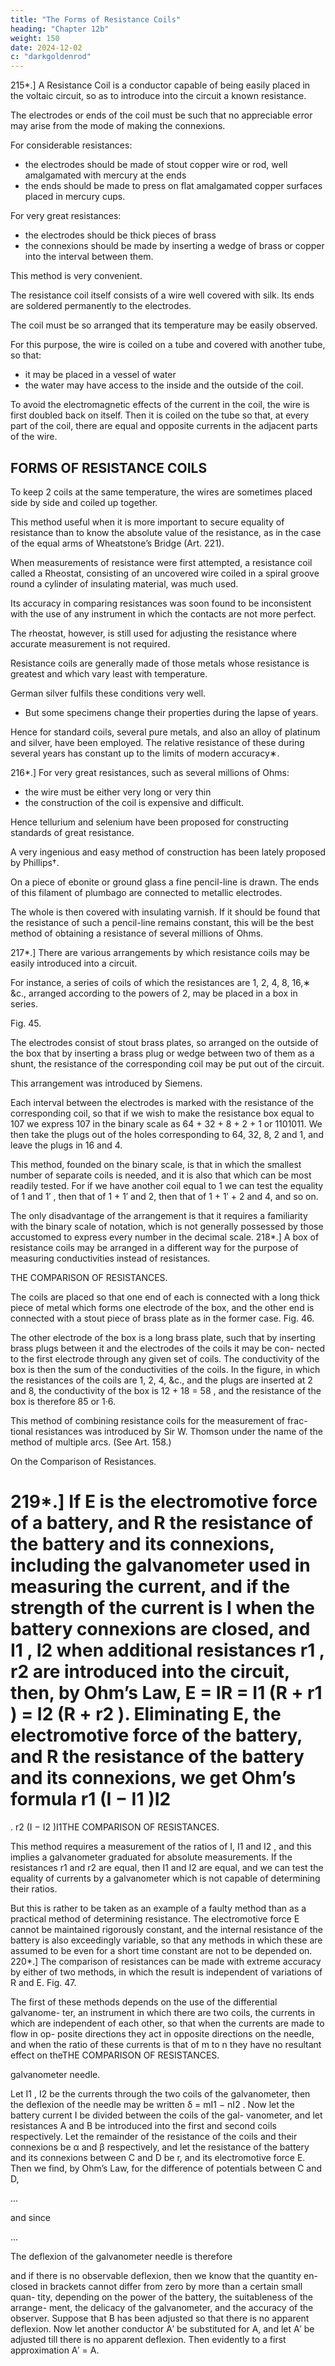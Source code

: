 ```yaml
---
title: "The Forms of Resistance Coils"
heading: "Chapter 12b"
weight: 150
date: 2024-12-02
c: "darkgoldenrod"
---
```




215*.] A Resistance Coil is a conductor capable of being easily placed in the voltaic circuit, so as to introduce into the circuit a known resistance.

The electrodes or ends of the coil must be such that no appreciable error may arise from the mode of making the connexions. 

For considerable resistances:
- the electrodes should be made of stout copper wire or rod, well amalgamated with mercury at the ends
- the ends should be made to press on flat amalgamated copper surfaces placed in mercury cups.

For very great resistances:
- the electrodes should be thick pieces of brass
- the connexions should be made by inserting a wedge of brass or copper into the interval between them.

This method is very convenient.

The resistance coil itself consists of a wire well covered with silk. Its ends are soldered permanently to the electrodes.

The coil must be so arranged that its temperature may be easily observed.

For this purpose, the wire is coiled on a tube and covered with another tube, so that:
- it may be placed in a vessel of water
- the water may have access to the inside and the outside of the coil.

To avoid the electromagnetic effects of the current in the coil, the wire is first doubled back on itself. Then it is coiled on the tube so that, at every part of the coil, there are equal and opposite currents in the adjacent parts of the wire.


## FORMS OF RESISTANCE COILS

To keep 2 coils at the same temperature, the wires are sometimes placed side by side and coiled up together.

This method useful when it is more important to secure equality of resistance than to know the absolute value of the resistance, as in the case of the equal arms of Wheatstone’s Bridge (Art. 221).

When measurements of resistance were first attempted, a resistance coil called a Rheostat, consisting of an uncovered wire coiled in a spiral groove round a cylinder of insulating material, was much used.

Its accuracy in comparing resistances was soon found to be inconsistent with the use of any instrument in which the contacts are not more perfect.

 <!-- than can be obtained in the rheostat. -->

The rheostat, however, is still used for adjusting the resistance where accurate measurement is not required.

Resistance coils are generally made of those metals whose resistance is greatest and which vary least with temperature. 

German silver fulfils these conditions very well.
- But some specimens change their properties during the lapse of years.

Hence for standard coils, several pure metals, and also an alloy of platinum and silver, have been employed. The relative resistance of these during several years has constant up to the limits of modern accuracy∗.

216*.] For very great resistances, such as several millions of Ohms:
- the wire must be either very long or very thin
- the construction of the coil is expensive and difficult.

Hence tellurium and selenium have been proposed for constructing standards of great resistance.

A very ingenious and easy method of construction has been lately proposed by Phillips†.

On a piece of ebonite or ground glass a fine pencil-line is drawn. The ends of this filament of plumbago are connected to metallic electrodes.

The whole is then covered with insulating varnish. If it should be found that the resistance of such a pencil-line remains constant, this will be the best method of obtaining a resistance of several millions of Ohms.

217*.] There are various arrangements by which resistance coils may be easily introduced into a circuit.

For instance, a series of coils of which the resistances are 1, 2, 4, 8, 16,∗ &c., arranged according to the powers of 2, may be placed in a box in series.
<!-- †
[More recent experiments indicate a small change in resistance in course of time.]
Phil. Mag., July, 1870.RESISTANCE BOXES.
201 -->

Fig. 45.

The electrodes consist of stout brass plates, so arranged on the outside of the box that by inserting a brass plug or wedge between two of them as a shunt, the resistance of the corresponding coil may be put out of the circuit. 

This arrangement was introduced by Siemens.

Each interval between the electrodes is marked with the resistance of the corresponding coil, so that if we wish to make the resistance box equal to 107 we express 107 in the binary scale as 64 + 32 + 8 + 2 + 1 or 1101011. We then take the plugs out of the holes corresponding to 64, 32, 8, 2 and 1, and leave the plugs in 16 and 4. 

This method, founded on the binary scale, is that in which the smallest number of separate coils is needed, and it is also that which can be most readily tested. For if we have another coil equal to 1 we can test the equality of 1 and 1′ , then that of 1 + 1′ and 2, then that of 1 + 1′ + 2 and 4, and so on.

The only disadvantage of the arrangement is that it requires a familiarity with the binary scale of notation, which is not generally possessed by those accustomed to express every number in the decimal scale. 218*.] A box of resistance coils may be arranged in a different way for the purpose of measuring conductivities instead of resistances.

THE COMPARISON OF RESISTANCES.

The coils are placed so that one
end of each is connected with a
long thick piece of metal which
forms one electrode of the box, and
the other end is connected with a
stout piece of brass plate as in the
former case.
Fig. 46.

The other electrode of the box is
a long brass plate, such that by inserting brass plugs between it and the electrodes of the coils it may be con-
nected to the first electrode through any given set of coils. The conductivity
of the box is then the sum of the conductivities of the coils.
In the figure, in which the resistances of the coils are 1, 2, 4, &c., and the
plugs are inserted at 2 and 8, the conductivity of the box is 12 + 18 = 58 , and
the resistance of the box is therefore 85 or 1·6.

This method of combining resistance coils for the measurement of frac-
tional resistances was introduced by Sir W. Thomson under the name of the
method of multiple arcs. (See Art. 158.)

On the Comparison of Resistances.

219*.] If E is the electromotive force of a battery, and R the resistance of
the battery and its connexions, including the galvanometer used in measuring
the current, and if the strength of the current is I when the battery connexions
are closed, and I1 , I2 when additional resistances r1 , r2 are introduced into
the circuit, then, by Ohm’s Law,
E = IR = I1 (R + r1 ) = I2 (R + r2 ).
Eliminating E, the electromotive force of the battery, and R the resistance
of the battery and its connexions, we get Ohm’s formula
r1 (I − I1 )I2
=
.
r2 (I − I2 )I1THE COMPARISON OF RESISTANCES.

This method requires a measurement of the ratios of I, I1 and I2 , and this
implies a galvanometer graduated for absolute measurements.
If the resistances r1 and r2 are equal, then I1 and I2 are equal, and we
can test the equality of currents by a galvanometer which is not capable of
determining their ratios.

But this is rather to be taken as an example of a faulty method than as a
practical method of determining resistance. The electromotive force E cannot
be maintained rigorously constant, and the internal resistance of the battery
is also exceedingly variable, so that any methods in which these are assumed
to be even for a short time constant are not to be depended on.
220*.] The comparison of resistances can be made with extreme accuracy
by either of two methods, in which the result is independent of variations of
R and E.
Fig. 47.

The first of these methods depends on the use of the differential galvanome-
ter, an instrument in which there are two coils, the currents in which are
independent of each other, so that when the currents are made to flow in op-
posite directions they act in opposite directions on the needle, and when the
ratio of these currents is that of m to n they have no resultant effect on theTHE COMPARISON OF RESISTANCES.

galvanometer needle.

Let I1 , I2 be the currents through the two coils of the galvanometer, then
the deflexion of the needle may be written
δ = mI1 − nI2 .
Now let the battery current I be divided between the coils of the gal-
vanometer, and let resistances A and B be introduced into the first and second
coils respectively. Let the remainder of the resistance of the coils and their
connexions be α and β respectively, and let the resistance of the battery and
its connexions between C and D be r, and its electromotive force E.
Then we find, by Ohm’s Law, for the difference of potentials between C and D,

<!-- C − D = I1 (A + α) = I2 (B + β) = E − Ir, -->

...


and since

<!-- I1 = E
B+β
,
D
I1 + I2 = I,
A+α+B+β
A+α
I2 = E
, I =E
,
D
D
where
D = (A + α)(B + β) + r(A + α + B + β). -->

...

The deflexion of the galvanometer needle is therefore

<!-- δ=
E
{m(B + β) − n(A + α)},
D -->

and if there is no observable deflexion, then we know that the quantity en-
closed in brackets cannot differ from zero by more than a certain small quan-
tity, depending on the power of the battery, the suitableness of the arrange-
ment, the delicacy of the galvanometer, and the accuracy of the observer.
Suppose that B has been adjusted so that there is no apparent deflexion.
Now let another conductor A′ be substituted for A, and let A′ be adjusted
till there is no apparent deflexion. Then evidently to a first approximation
A′ = A.

